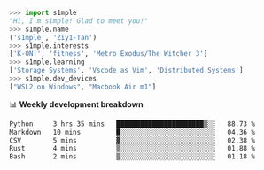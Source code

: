 ```python
>>> import s1mple
"Hi, I'm s1mple! Glad to meet you!"
>>> s1mple.name
('s1mple', 'Ziy1-Tan')
>>> s1mple.interests
['K-ON!', 'fitness', 'Metro Exodus/The Witcher 3']
>>> s1mple.learning
['Storage Systems', 'Vscode as Vim', 'Distributed Systems']
>>> s1mple.dev_devices
["WSL2 on Windows", "Macbook Air m1"]
```
📊 **Weekly development breakdown**
<!--START_SECTION:waka-->

```txt
Python     3 hrs 35 mins   ██████████████████████▒░░   88.73 %
Markdown   10 mins         █░░░░░░░░░░░░░░░░░░░░░░░░   04.36 %
CSV        5 mins          ▓░░░░░░░░░░░░░░░░░░░░░░░░   02.38 %
Rust       4 mins          ▒░░░░░░░░░░░░░░░░░░░░░░░░   01.88 %
Bash       2 mins          ▒░░░░░░░░░░░░░░░░░░░░░░░░   01.18 %
```

<!--END_SECTION:waka-->
